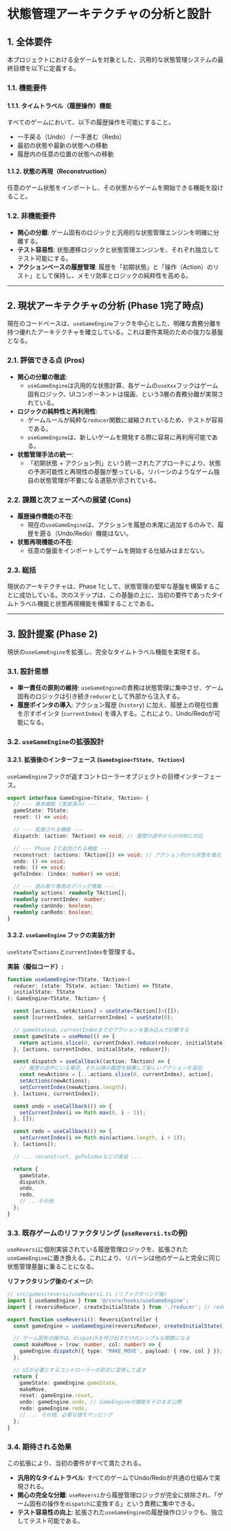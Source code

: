 # 状態管理アーキテクチャの分析と設計

## 1. 全体要件

本プロジェクトにおける全ゲームを対象とした、汎用的な状態管理システムの最終目標を以下に定義する。

### 1.1. 機能要件

#### 1.1.1. タイムトラベル（履歴操作）機能
すべてのゲームにおいて、以下の履歴操作を可能にすること。

-   一手戻る（Undo） / 一手進む（Redo）
-   最初の状態や最新の状態への移動
-   履歴内の任意の位置の状態への移動

#### 1.1.2. 状態の再現（Reconstruction）
任意のゲーム状態をインポートし、その状態からゲームを開始できる機能を設けること。

### 1.2. 非機能要件

-   **関心の分離**: ゲーム固有のロジックと汎用的な状態管理エンジンを明確に分離する。
-   **テスト容易性**: 状態遷移ロジックと状態管理エンジンを、それぞれ独立してテスト可能にする。
-   **アクションベースの履歴管理**: 履歴を「初期状態」と「操作（Action）のリスト」として保持し、メモリ効率とロジックの純粋性を高める。

---

## 2. 現状アーキテクチャの分析 (Phase 1完了時点)

現在のコードベースは、`useGameEngine`フックを中心とした、明確な責務分離を持つ優れたアーキテクチャを確立している。これは要件実現のための強力な基盤となる。

### 2.1. 評価できる点 (Pros)

-   **関心の分離の徹底**:
    -   `useGameEngine`は汎用的な状態計算、各ゲームの`useXxx`フックはゲーム固有ロジック、UIコンポーネントは描画、という3層の責務分離が実現されている。
-   **ロジックの純粋性と再利用性**:
    -   ゲームルールが純粋な`reducer`関数に凝縮されているため、テストが容易である。
    -   `useGameEngine`は、新しいゲームを開発する際に容易に再利用可能である。
-   **状態管理手法の統一**:
    -   「初期状態 + アクション列」という統一されたアプローチにより、状態の予測可能性と再現性の基盤が整っている。リバーシのようなゲーム独自の状態管理が不要になる道筋が示されている。

### 2.2. 課題と次フェーズへの展望 (Cons)

-   **履歴操作機能の不在**:
    -   現在の`useGameEngine`は、アクションを履歴の末尾に追加するのみで、履歴を遡る（Undo/Redo）機能はない。
-   **状態再現機能の不在**:
    -   任意の盤面をインポートしてゲームを開始する仕組みはまだない。

### 2.3. 総括

現状のアーキテクチャは、Phase 1として、状態管理の堅牢な基盤を構築することに成功している。次のステップは、この基盤の上に、当初の要件であったタイムトラベル機能と状態再現機能を構築することである。

---

## 3. 設計提案 (Phase 2)

現状の`useGameEngine`を拡張し、完全なタイムトラベル機能を実現する。

### 3.1. 設計思想

-   **単一責任の原則の維持**: `useGameEngine`の責務は状態管理に集中させ、ゲーム固有のロジックは引き続き`reducer`として外部から注入する。
-   **履歴ポインタの導入**: アクション履歴 (`history`) に加え、履歴上の現在位置を示すポインタ (`currentIndex`) を導入する。これにより、Undo/Redoが可能になる。

### 3.2. `useGameEngine`の拡張設計

#### 3.2.1. 拡張後のインターフェース (`GameEngine<TState, TAction>`)
`useGameEngine`フックが返すコントローラーオブジェクトの目標インターフェース。

```typescript
export interface GameEngine<TState, TAction> {
  // --- 基本機能 (実装済み) ---
  gameState: TState;
  reset: () => void;

  // --- 拡張される機能 ---
  dispatch: (action: TAction) => void; // 履歴の途中からの分岐に対応

  // --- Phase 2で追加される機能 ---
  reconstruct: (actions: TAction[]) => void; // アクション列から状態を復元
  undo: () => void;
  redo: () => void;
  goToIndex: (index: number) => void;

  // --- 読み取り専用のデバッグ情報 ---
  readonly actions: readonly TAction[];
  readonly currentIndex: number;
  readonly canUndo: boolean;
  readonly canRedo: boolean;
}
```

#### 3.2.2. `useGameEngine` フックの実装方針
`useState`で`actions`と`currentIndex`を管理する。

**実装（擬似コード）:**
```typescript
function useGameEngine<TState, TAction>(
  reducer: (state: TState, action: TAction) => TState,
  initialState: TState
): GameEngine<TState, TAction> {

  const [actions, setActions] = useState<TAction[]>([]);
  const [currentIndex, setCurrentIndex] = useState(0);

  // gameStateは、currentIndexまでのアクションを畳み込んで計算する
  const gameState = useMemo(() => {
    return actions.slice(0, currentIndex).reduce(reducer, initialState);
  }, [actions, currentIndex, initialState, reducer]);

  const dispatch = useCallback((action: TAction) => {
    // 履歴の途中にいる場合、それ以降の履歴を破棄して新しいアクションを追加
    const newActions = [...actions.slice(0, currentIndex), action];
    setActions(newActions);
    setCurrentIndex(newActions.length);
  }, [actions, currentIndex]);

  const undo = useCallback(() => {
    setCurrentIndex(i => Math.max(0, i - 1));
  }, []);

  const redo = useCallback(() => {
    setCurrentIndex(i => Math.min(actions.length, i + 1));
  }, [actions]);

  // ... reconstruct, goToIndexなどの実装 ...

  return {
    gameState,
    dispatch,
    undo,
    redo,
    // ...その他
  };
}
```

### 3.3. 既存ゲームのリファクタリング (`useReversi.ts`の例)

`useReversi`に個別実装されている履歴管理ロジックを、拡張された`useGameEngine`に置き換える。これにより、リバーシは他のゲームと完全に同じ状態管理基盤に乗ることになる。

**リファクタリング後のイメージ:**
```typescript
// src/games/reversi/useReversi.ts (リファクタリング後)
import { useGameEngine } from '@/core/hooks/useGameEngine';
import { reversiReducer, createInitialState } from './reducer'; // reducerを別途定義

export function useReversi(): ReversiController {
  const gameEngine = useGameEngine(reversiReducer, createInitialState());

  // ゲーム固有の操作は、dispatchを呼び出すだけのシンプルな関数になる
  const makeMove = (row: number, col: number) => {
    gameEngine.dispatch({ type: 'MAKE_MOVE', payload: { row, col } });
  };

  // UIが必要とするコントローラーの形式に変換して返す
  return {
    gameState: gameEngine.gameState,
    makeMove,
    reset: gameEngine.reset,
    undo: gameEngine.undo, // GameEngineの機能をそのまま公開
    redo: gameEngine.redo,
    // ... その他、必要な値をマッピング
  };
}
```

### 3.4. 期待される効果

この拡張により、当初の要件がすべて満たされる。

-   **汎用的なタイムトラベル**: すべてのゲームでUndo/Redoが共通の仕組みで実現される。
-   **関心の完全な分離**: `useReversi`から履歴管理ロジックが完全に排除され、「ゲーム固有の操作を`dispatch`に変換する」という責務に集中できる。
-   **テスト容易性の向上**: 拡張された`useGameEngine`の履歴操作ロジックも、独立してテスト可能である。